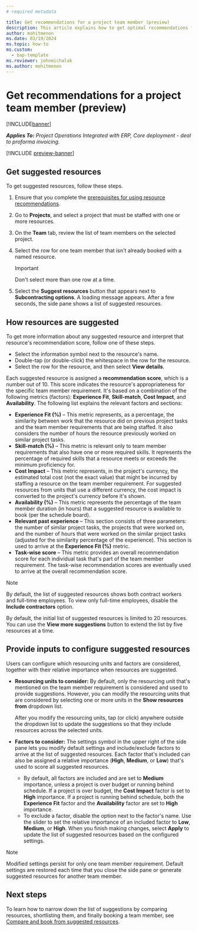 ```yaml
---
# required metadata

title: Get recommendations for a project team member (preview)
description: This article explains how to get optimal recommendations for team members before you book them on a project.
author: mohitmenon
ms.date: 03/19/2024
ms.topic: how-to
ms.custom: 
  - bap-template
ms.reviewer: johnmichalak
ms.author: mohitmenon
---
```


# Get recommendations for a project team member (preview)

[!INCLUDE[banner](../includes/banner.md)]

_**Applies To:** Project Operations Integrated with ERP, Core deployment - deal to proforma invoicing._

[!INCLUDE [preview-banner](../includes/preview-banner.md)]

## Get suggested resources

To get suggested resources, follow these steps.

1. Ensure that you complete the [prerequisites for using resource recommendations](./getting-started-with-resource-recommendations.md).
1. Go to **Projects**, and select a project that must be staffed with one or more resources.
1. On the **Team** tab, review the list of team members on the selected project.
1. Select the row for one team member that isn't already booked with a named resource.

    > [!IMPORTANT]
    > Don't select more than one row at a time.

1. Select the **Suggest resources** button that appears next to **Subcontracting options**. A loading message appears. After a few seconds, the side pane shows a list of suggested resources.

## How resources are suggested

To get more information about any suggested resource and interpret that resource's recommendation score, follow one of these steps.

- Select the information symbol next to the resource's name.
- Double-tap (or double-click) the whitespace in the row for the resource.
- Select the row for the resource, and then select **View details**.

Each suggested resource is assigned a **recommendation score**, which is a number out of 10. This score indicates the resource's appropriateness for the specific team member requirement. It's based on a combination of the following metrics (factors): **Experience Fit**, **Skill-match**, **Cost Impact**, and **Availability**. The following list explains the relevant factors and sections:

- **Experience Fit (%)** – This metric represents, as a percentage, the similarity between work that the resource did on previous project tasks and the team member requirements that are being staffed. It also considers the number of hours the resource previously worked on similar project tasks.
- **Skill-match (%)** – This metric is relevant only to team member requirements that also have one or more required skills. It represents the percentage of required skills that a resource meets or exceeds the minimum proficiency for.
- **Cost Impact** – This metric represents, in the project's currency, the estimated total cost (not the exact value) that might be incurred by staffing a resource on the team member requirement. For suggested resources from units that use a different currency, the cost impact is converted to the project's currency before it's shown.
- **Availability (%)** – This metric represents the percentage of the team member duration (in hours) that a suggested resource is available to book (per the schedule board).
- **Relevant past experience** – This section consists of three parameters: the number of similar project tasks, the projects that were worked on, and the number of hours that were worked on the similar project tasks (adjusted for the similarity percentage of the experience). This section is used to arrive at the **Experience Fit (%)** metric.
- **Task-wise score** – This metric provides an overall recommendation score for each individual task that's part of the team member requirement. The task-wise recommendation scores are eventually used to arrive at the overall recommendation score.

> [!NOTE]
> By default, the list of suggested resources shows both contract workers and full-time employees. To view only full-time employees, disable the **Include contractors** option.
>
> By default, the initial list of suggested resources is limited to 20 resources. You can use the **View more suggestions** button to extend the list by five resources at a time.

## Provide inputs to configure suggested resources

Users can configure which resourcing units and factors are considered, together with their relative importance when resources are suggested.

- **Resourcing units to consider:** By default, only the resourcing unit that's mentioned on the team member requirement is considered and used to provide suggestions. However, you can modify the resourcing units that are considered by selecting one or more units in the **Show resources from** dropdown list.

    After you modify the resourcing units, tap (or click) anywhere outside the dropdown list to update the suggestions so that they include resources across the selected units.

- **Factors to consider:** The settings symbol in the upper right of the side pane lets you modify default settings and include/exclude factors to arrive at the list of suggested resources. Each factor that's included can also be assigned a relative importance (**High**, **Medium**, or **Low**) that's used to score all suggested resources.

    - By default, all factors are included and are set to **Medium** importance, unless a project is over budget or running behind schedule. If a project is over budget, the **Cost Impact** factor is set to **High** importance. If a project is running behind schedule, both the **Experience Fit** factor and the **Availability** factor are set to **High** importance.
    - To exclude a factor, disable the option next to the factor's name. Use the slider to set the relative importance of an included factor to **Low**, **Medium**, or **High**. When you finish making changes, select **Apply** to update the list of suggested resources based on the configured settings.

> [!NOTE]
> Modified settings persist for only one team member requirement. Default settings are restored each time that you close the side pane or generate suggested resources for another team member.

## Next steps

To learn how to narrow down the list of suggestions by comparing resources, shortlisting them, and finally booking a team member, see [Compare and book from suggested resources](./compare-and-book-from-suggested-resources.md).

